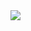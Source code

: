 <style>
.dropImg{
max-width: 120px;
border-collapse: collapse;
}
</style>
<script>
var app = angular.module('myApp',['directives.dragdrop']);

app.config(function($interpolateProvider) {
    $interpolateProvider.startSymbol('[[');
    $interpolateProvider.endSymbol(']]');
  });

app.controller('dropImg', function($scope) {
	$scope.items = 'default.png';
	
});
</script>
<div ng-app="myApp" ng-controller="dropImg">
<img class="dropImg" drop-target="true" src="[[items]]" err-src="error.png" ng-model = "items" />
<!-- 使用 drop-target="true"  -->

</div>
